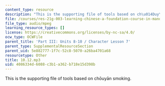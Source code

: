```yaml
---
content_type: resource
description: "This is the supporting file of tools based on ch\u014Duy\u0101n smoking."
file: /courses/res-21g-003-learning-chinese-a-foundation-course-in-mandarin-spring-2011/4086334d6088c3b1a362b718e15d398b_10.12.mp3
file_type: audio/mpeg
learning_resource_types: []
license: https://creativecommons.org/licenses/by-nc-sa/4.0/
ocw_type: OCWFile
parent_title: 'Part III: Units 8-10 / Character Lesson 7'
parent_type: SupplementalResourceSection
parent_uid: 5e882777-1f7c-52c8-5070-a26ba4701a68
resourcetype: Other
title: 10.12.mp3
uid: 4086334d-6088-c3b1-a362-b718e15d398b
---
```

This is the supporting file of tools based on chōuyān smoking.